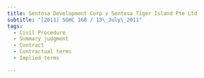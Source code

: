 ```yaml
---
title: Sentosa Development Corp v Sentosa Tiger Island Pte Ltd
subtitle: "[2011] SGHC 168 / 13\_July\_2011"
tags:
  - Civil Procedure
  - Summary judgment
  - Contract
  - Contractual terms
  - Implied terms

---
```


